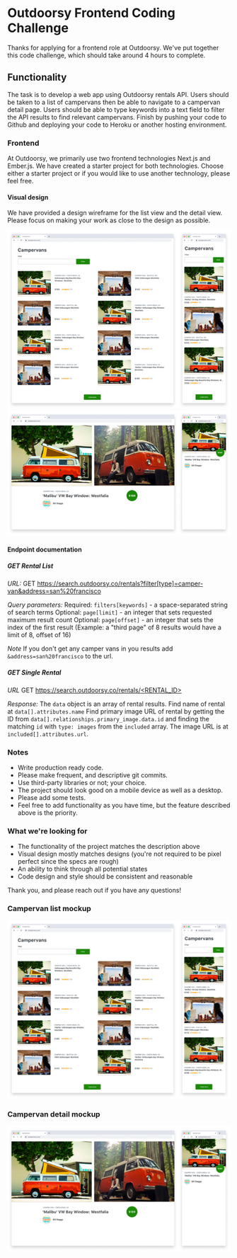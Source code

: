 # Outdoorsy Frontend Coding Challenge

Thanks for applying for a frontend role at Outdoorsy. We've put together this code challenge, which should take around 4 hours to complete.

## Functionality
The task is to develop a web app using Outdoorsy rentals API. Users should be taken to a list of campervans then be able to navigate to a campervan detail page. Users should be able to type keywords into a text field to filter the API results to find relevant campervans. Finish by pushing your code to Github and deploying your code to Heroku or another hosting environment.

### Frontend
At Outdoorsy, we primarily use two frontend technologies Next.js and Ember.js. We have created a starter project for both technologies. Choose either a starter project or if you would like to use another technology, please feel free.

#### Visual design
We have provided a design wireframe for the list view and the detail view. Please focus on making your work as close to the design as possible.

![](./files/visual-designs/list-view-sm.jpg)
![](./files/visual-designs/detail-view-sm.jpg)

#### Endpoint documentation

##### GET Rental List
*URL:*
GET https://search.outdoorsy.co/rentals?filter[type]=camper-van&address=san%20francisco

*Query parameters:*
Required: `filters[keywords]` - a space-separated string of search terms
Optional: `page[limit]` - an integer that sets requested maximum result count
Optional: `page[offset]` - an integer that sets the index of the first result
(Example: a "third page" of 8 results would have a limit of 8, offset of 16)

*Note*
If you don't get any camper vans in you results add `&address=san%20francisco` to the url. 

##### GET Single Rental
*URL* GET [https://search.outdoorsy.co/rentals/<RENTAL_ID>](https://search.outdoorsy.co/rentals/2000)

*Response:*
The `data` object is an array of rental results.
Find name of rental at `data[].attributes.name`
Find primary image URL of rental by getting the ID from `data[].relationships.primary_image.data.id` and finding the matching `id` with `type: images` from the `included` array. The image URL is at `included[].attributes.url`.

### Notes
- Write production ready code.
- Please make frequent, and descriptive git commits.
- Use third-party libraries or not; your choice.
- The project should look good on a mobile device as well as a desktop.
- Please add some tests.
- Feel free to add functionality as you have time, but the feature described above is the priority.

### What we're looking for
- The functionality of the project matches the description above
- Visual design mostly matches designs (you're not required to be pixel perfect since the specs are rough)
- An ability to think through all potential states
- Code design and style should be consistent and reasonable


Thank you, and please reach out if you have any questions!

### Campervan list mockup
![files/visual-designs/list-view.jpg](./files/visual-designs/list-view.jpg)

### Campervan detail mockup
![files/visual-designs/detail-view.jpg](./files/visual-designs/detail-view.jpg)
